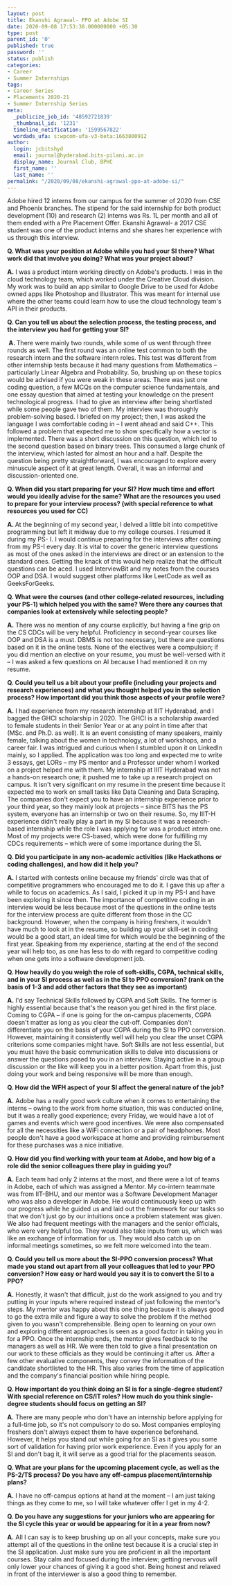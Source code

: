 ```yaml
---
layout: post
title: Ekanshi Agrawal- PPO at Adobe SI
date: 2020-09-08 17:53:38.000000000 +05:30
type: post
parent_id: '0'
published: true
password: ''
status: publish
categories:
- Career
- Summer Internships
tags:
- Career Series
- Placements 2020-21
- Summer Internship Series
meta:
  _publicize_job_id: '48592721839'
  _thumbnail_id: '1231'
  timeline_notification: '1599567822'
  wordads_ufa: s:wpcom-ufa-v3-beta:1663800912
author:
  login: jcbitshyd
  email: journal@hyderabad.bits-pilani.ac.in
  display_name: Journal Club, BPHC
  first_name: ''
  last_name: ''
permalink: "/2020/09/08/ekanshi-agrawal-ppo-at-adobe-si/"
---
```

<p><!-- wp:paragraph --></p>
<p>Adobe hired 12 interns from our campus for the summer of 2020 from CSE and Phoenix branches. The stipend for the said internship for both product development (10) and research (2) interns was Rs. 1L per month and all of them ended with a Pre Placement Offer. Ekanshi Agrawal- a 2017 CSE student was one of the product interns and she shares her experience with us through this interview.&nbsp;</p>
<p><!-- /wp:paragraph --></p>
<p><!-- wp:paragraph --></p>
<p><strong>Q. What was your position at Adobe while you had your SI there? What work did that involve you doing? What was your project about?</strong></p>
<p><!-- /wp:paragraph --></p>
<p><!-- wp:paragraph --></p>
<p><strong>A.</strong> I was a product intern working directly on Adobe's products. I was in the cloud technology team, which worked under the Creative Cloud division. My work was to build an app similar to Google Drive to be used for Adobe owned apps like Photoshop and Illustrator. This was meant for internal use where the other teams could learn how to use the cloud technology team's API in their products.</p>
<p><!-- /wp:paragraph --></p>
<p><!-- wp:paragraph --></p>
<p><strong>Q. Can you tell us about the selection process, the testing process, and the interview you had for getting your SI?</strong></p>
<p><!-- /wp:paragraph --></p>
<p><!-- wp:paragraph --></p>
<p><strong>&nbsp;A. </strong>There were mainly two rounds, while some of us went through three rounds as well. The first round was an online test common to both the research intern and the software intern roles. This test was different from other internship tests because it had many questions from Mathematics – particularly Linear Algebra and Probability. So, brushing up on these topics would be advised if you were weak in these areas. There was just one coding question, a few MCQs on the computer science fundamentals, and one essay question that aimed at testing your knowledge on the present technological progress. I had to give an interview after being shortlisted while some people gave two of them. My interview was thoroughly problem-solving based. I briefed on my project; then, I was asked the language I was comfortable coding in – I went ahead and said C++. This followed a problem that expected me to show specifically how a vector is implemented. There was a short discussion on this question, which led to the second question based on binary trees. This consumed a large chunk of the interview, which lasted for almost an hour and a half. Despite the question being pretty straightforward, I was encouraged to explore every minuscule aspect of it at great length. Overall, it was an informal and discussion-oriented one.</p>
<p><!-- /wp:paragraph --></p>
<p><!-- wp:paragraph --></p>
<p><strong>Q. When did you start preparing for your SI? How much time and effort would you ideally advise for the same? What are the resources you used to prepare for your interview process? (with special reference to what resources you used for CC)</strong></p>
<p><!-- /wp:paragraph --></p>
<p><!-- wp:paragraph --></p>
<p><strong>A. </strong>At the beginning of my second year, I delved a little bit into competitive programming but left it midway due to my college courses. I resumed it during my PS- I. I would continue preparing for the interviews after coming from my PS-I every day. It is vital to cover the generic interview questions as most of the ones asked in the interviews are direct or an extension to the standard ones. Getting the knack of this would help realize that the difficult questions can be aced. I used InterviewBit and my notes from the courses OOP and DSA. I would suggest other platforms like LeetCode as well as GeeksForGeeks.&nbsp;&nbsp;&nbsp;</p>
<p><!-- /wp:paragraph --></p>
<p><!-- wp:paragraph --></p>
<p><strong>Q. What were the courses (and other college-related resources, including your PS-1) which helped you with the same? Were there any courses that companies look at extensively while selecting people?</strong></p>
<p><!-- /wp:paragraph --></p>
<p><!-- wp:paragraph --></p>
<p><strong>A.</strong> There was no mention of any course explicitly, but having a fine grip on the CS CDCs will be very helpful. Proficiency in second-year courses like OOP and DSA is a must. DBMS is not too necessary, but there are questions based on it in the online tests. None of the electives were a compulsion; if you did mention an elective on your resume, you must be well-versed with it – I was asked a few questions on AI because I had mentioned it on my resume.</p>
<p><!-- /wp:paragraph --></p>
<p><!-- wp:paragraph --></p>
<p><strong>Q. Could you tell us a bit about your profile (including your projects and research experiences) and what you thought helped you in the selection process? How important did you think those aspects of your profile were?</strong></p>
<p><!-- /wp:paragraph --></p>
<p><!-- wp:paragraph --></p>
<p><strong>A.</strong> I had experience from my research internship at IIIT Hyderabad, and I bagged the GHCI scholarship in 2020. The GHCI is a scholarship awarded to female students in their Senior Year or at any point in time after that (MSc. and Ph.D. as well). It is an event consisting of many speakers, mainly female, talking about the women in technology, a lot of workshops, and a career fair. I was intrigued and curious when I stumbled upon it on LinkedIn mainly, so I applied. The application was too long and expected me to write 3 essays, get LORs – my PS mentor and a Professor under whom I worked on a project helped me with them. My internship at IIIT Hyderabad was not a hands-on research one; it pushed me to take up a research project on campus. It isn't very significant on my resume in the present time because it expected me to work on small tasks like Data Cleaning and Data Scraping. The companies don't expect you to have an internship experience prior to your third year, so they mainly look at projects – since BITS has the PS system, everyone has an internship or two on their resume. So, my IIIT-H experience didn't really play a part in my SI because it was a research-based internship while the role I was applying for was a product intern one. Most of my projects were CS-based, which were done for fulfilling my CDCs requirements – which were of some importance during the SI.</p>
<p><!-- /wp:paragraph --></p>
<p><!-- wp:paragraph --></p>
<p><strong>Q. Did you participate in any non-academic activities (like Hackathons or coding challenges), and how did it help you?</strong></p>
<p><!-- /wp:paragraph --></p>
<p><!-- wp:paragraph --></p>
<p><strong>A.</strong> I started with contests online because my friends' circle was that of competitive programmers who encouraged me to do it. I gave this up after a while to focus on academics. As I said, I picked it up in my PS-I and have been exploring it since then. The importance of competitive coding in an interview would be less because most of the questions in the online tests for the interview process are quite different from those in the CC background. However, when the company is hiring freshers, it wouldn't have much to look at in the resume, so building up your skill-set in coding would be a good start, an ideal time for which would be the beginning of the first year. Speaking from my experience, starting at the end of the second year will help too, as one has less to do with regard to competitive coding when one gets into a software development job.</p>
<p><!-- /wp:paragraph --></p>
<p><!-- wp:paragraph --></p>
<p><strong>Q. How heavily do you weigh the role of soft-skills, CGPA, technical skills, and in your SI process as well as in the SI to PPO conversion? (rank on the basis of 1-3 and add other factors that they see as important)</strong></p>
<p><!-- /wp:paragraph --></p>
<p><!-- wp:paragraph --></p>
<p><strong>A.</strong> I'd say Technical Skills followed by CGPA and Soft Skills. The former is highly essential because that's the reason you get hired in the first place. Coming to CGPA – if one is going for the on-campus placements, CGPA doesn't matter as long as you clear the cut-off. Companies don't differentiate you on the basis of your CGPA during the SI to PPO conversion. However, maintaining it consistently well will help you clear the unset CGPA criterions some companies might have. Soft Skills are not less essential, but you must have the basic communication skills to delve into discussions or answer the questions posed to you in an interview. Staying active in a group discussion or the like will keep you in a better position. Apart from this, just doing your work and being responsive will be more than enough.</p>
<p><!-- /wp:paragraph --></p>
<p><!-- wp:paragraph --></p>
<p><strong>Q. How did the WFH aspect of your SI affect the general nature of the job?</strong></p>
<p><!-- /wp:paragraph --></p>
<p><!-- wp:paragraph --></p>
<p><strong>A.</strong> Adobe has a really good work culture when it comes to entertaining the interns – owing to the work from home situation, this was conducted online, but it was a really good experience; every Friday, we would have a lot of games and events which were good incentives. We were also compensated for all the necessities like a WiFi connection or a pair of headphones. Most people don't have a good workspace at home and providing reimbursement for these purchases was a nice initiative.</p>
<p><!-- /wp:paragraph --></p>
<p><!-- wp:paragraph --></p>
<p><strong>Q. How did you find working with your team at Adobe, and how big of a role did the senior colleagues there play in guiding you?</strong></p>
<p><!-- /wp:paragraph --></p>
<p><!-- wp:paragraph --></p>
<p><strong>A.</strong> Each team had only 2 interns at the most, and there were a lot of teams in Adobe, each of which was assigned a Mentor. My co-intern teammate was from IIT-BHU, and our mentor was a Software Development Manager who was also a developer in Adobe. He would continuously keep up with our progress while he guided us and laid out the framework for our tasks so that we don't just go by our intuitions once a problem statement was given. We also had frequent meetings with the managers and the senior officials, who were very helpful too. They would also take inputs from us, which was like an exchange of information for us. They would also catch up on informal meetings sometimes, so we felt more welcomed into the team.</p>
<p><!-- /wp:paragraph --></p>
<p><!-- wp:paragraph --></p>
<p><strong>Q. Could you tell us more about the SI-PPO conversion process? What made you stand out apart from all your colleagues that led to your PPO conversion? How easy or hard would you say it is to convert the SI to a PPO?</strong></p>
<p><!-- /wp:paragraph --></p>
<p><!-- wp:paragraph --></p>
<p><strong>A.</strong> Honestly, it wasn't that difficult, just do the work assigned to you and try putting in your inputs where required instead of just following the mentor's steps. My mentor was happy about this one thing because it is always good to go the extra mile and figure a way to solve the problem if the method given to you wasn't comprehensible. Being open to learning on your own and exploring different approaches is seen as a good factor in taking you in for a PPO. Once the internship ends, the mentor gives feedback to the managers as well as HR. We were then told to give a final presentation on our work to these officials as they would be continuing it after us. After a few other evaluative components, they convey the information of the candidate shortlisted to the HR. This also varies from the time of application and the company's financial position while hiring people.</p>
<p><!-- /wp:paragraph --></p>
<p><!-- wp:paragraph --></p>
<p><strong>Q. How important do you think doing an SI is for a single-degree student? With special reference on CS/IT roles? How much do you think single-degree students should focus on getting an SI?</strong></p>
<p><!-- /wp:paragraph --></p>
<p><!-- wp:paragraph --></p>
<p><strong>A.</strong> There are many people who don't have an internship before applying for a full-time job, so it's not compulsory to do so. Most companies employing freshers don't always expect them to have experience beforehand. However, it helps you stand out while going for an SI as it gives you some sort of validation for having prior work experience. Even if you apply for an SI and don't bag it, it will serve as a good trial for the placements season.</p>
<p><!-- /wp:paragraph --></p>
<p><!-- wp:paragraph --></p>
<p><strong>Q. What are your plans for the upcoming placement cycle, as well as the PS-2/TS process? Do you have any off-campus placement/internship plans?</strong></p>
<p><!-- /wp:paragraph --></p>
<p><!-- wp:paragraph --></p>
<p><strong>A.</strong> I have no off-campus options at hand at the moment – I am just taking things as they come to me, so I will take whatever offer I get in my 4-2.</p>
<p><!-- /wp:paragraph --></p>
<p><!-- wp:paragraph --></p>
<p><strong>Q. Do you have any suggestions for your juniors who are appearing for the SI cycle this year or would be appearing for it in a year from now?&nbsp;</strong></p>
<p><!-- /wp:paragraph --></p>
<p><!-- wp:paragraph --></p>
<p><strong>A.</strong> All I can say is to keep brushing up on all your concepts, make sure you attempt all of the questions in the online test because it is a crucial step in the SI application. Just make sure you are proficient in all the important courses. Stay calm and focused during the interview; getting nervous will only lower your chances of giving it a good shot. Being honest and relaxed in front of the interviewer is also a good thing to remember.&nbsp;</p>
<p><!-- /wp:paragraph --></p>
